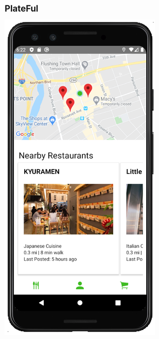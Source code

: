# PlateFul

[![Watch the video](https://github.com/Jackster001/Plateful/blob/master/components/assets/App_screen_shot.png)](https://youtu.be/faKYcwgEL3M)
